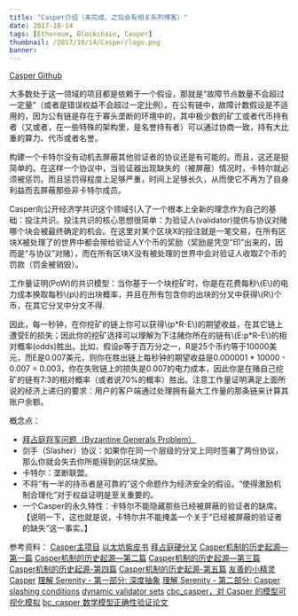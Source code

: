 ```yaml
---
title: "Casper介绍（未完成，之后会有相关系列博客）"
date: 2017-10-14
tags: [Ethereum, Blockchain, Casper]
thumbnail: /2017/10/14/Casper/logo.png
banner: 
---
```

<script type="text/javascript" src="http://cdn.mathjax.org/mathjax/latest/MathJax.js?config=default"></script>

[Casper Github](https://github.com/ethereum/casper)

大多数处于这一领域的项目都是依赖于一个假设，那就是“故障节点数量不会超过一定量”（或者是错误权益不会超过一定比例）。在公有链中，故障计数假设是不适用的，因为公有链是存在于寡头垄断的环境中的，其中极少数的矿工或者代币持有者（又或者，在一些特殊的架构里，是名誉持有者）可以通过协商一致，持有大比重的算力、代币或者名誉。

构建一个卡特尔没有动机去屏蔽其他验证者的协议还是有可能的。而且，这还是挺简单的。在这样一个协议中，当验证器出现缺失的（被屏蔽）情况时，卡特尔就必须被惩罚。而且惩罚得程度上足够严重，时间上足够长久，从而使它不再为了自身利益而去屏蔽那些非卡特尔成员。

Casper向公开经济学共识这个领域引入了一个根本上全新的理念作为自己的基础：投注共识。投注共识的核心思想很简单：为验证人(validator)提供与协议对赌哪个块会被最终确定的机会。在这里对某个区块X的投注就是一笔交易，在所有区块X被处理了的世界中都会带给验证人Y个币的奖励（奖励是凭空“印”出来的，因而是“与协议”对赌），而在所有区块X没有被处理的世界中会对验证人收取Z个币的罚款（罚金被销毁）。

工作量证明(PoW)的共识模型：当你基于一个块挖矿时，你是在花费每秒\\(E\\)的电力成本换取每秒\\(p\\)的出块概率，并且在所有包含你的出块的分叉中获得\\(R\\)个币，在其它分叉中分文不得.

因此，每一秒钟，在你挖矿的链上你可以获得\\(p\*R-E\\)的期望收益，在其它链上遭受E的损失；因此你的挖矿选择可以理解为下注赌你所在的链有\\(E:p\*R-E\\)的相对概率(odds)胜出。比如，假设p等于百万分之一，R是25个币约等于10000美元，而E是0.007美元，则你在胜出链上每秒钟的期望收益是0.000001 * 10000 - 0.007 = 0.003，你在失败链上的损失是0.007的电力成本，因此你是在赌自己挖矿的链有7:3的相对概率（或者说70%的概率）胜出。注意工作量证明满足上面所说的经济上递归的要求：用户的客户端通过处理拥有最大工作量的那条链来计算其账户余额。

概念点：
* [拜占庭将军问题（Byzantine Generals Problem）](https://en.wikipedia.org/wiki/Byzantine_fault_tolerance)
* 剑手（Slasher）协议：如果你在同一个层级的分叉上同时签署了两份协议，那么你就会失去你所能得到的区块奖励。
* 卡特尔：垄断联盟。
* 不将“有一半的持币者是可靠的”这个命题作为经济安全的假设。“使得激励机制合理化”对于权益证明是至关重要的。
* 一个Casper的永久特性：卡特尔不能隐藏那些已经被屏蔽的验证者的缺席。【说明一下，这也就是说，卡特尔并不能掩盖一个关于“已经被屏蔽的验证者的缺失”这一事实。】

参考资料：
[Casper主项目](https://github.com/ethereum/casper)
[以太坊紫皮书](http://ethfans.org/posts/219)
[拜占庭硬分叉](https://blog.ethereum.org/2017/10/12/byzantium-hf-announcement/)
[Casper机制的历史起源—第一篇](http://ethfans.org/posts/the-history-of-casper-part-1)
[Casper机制的历史起源—第二篇](http://ethfans.org/posts/the-history-of-casper-part-2)
[Casper机制的历史起源—第三篇](http://ethfans.org/posts/the-history-of-casper-part-3)
[Casper机制的历史起源-第四篇](http://ethfans.org/posts/the-history-of-casper-part-4)
[Casper机制的历史起源-第五篇](http://ethfans.org/posts/the-history-of-casper-part-5)
[友善的小精灵 Casper](http://ethfans.org/posts/introducing-casper-friendly-ghost)
[理解 Serenity - 第一部分: 深度抽象](http://ethfans.org/posts/understanding-serenity-part-i-abstraction)
[理解 Serenity - 第二部分: Casper](http://ethfans.org/posts/understanding-serenity-part-ii-casper)
[slashing conditions](https://medium.com/@VitalikButerin/minimal-slashing-conditions-20f0b500fc6c)
[dynamic validator sets](https://medium.com/@VitalikButerin/safety-under-dynamic-validator-sets-ef0c3bbdf9f6)
[cbc_casper，对 Casper 的模型可视化模拟](https://github.com/ethereum/cbc-casper/)
[bc_casper 数学模型正确性验证论文](https://github.com/ethereum/research/tree/master/papers/CasperTFG)